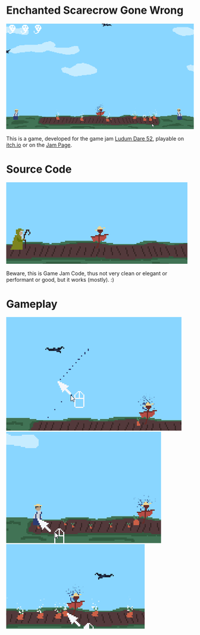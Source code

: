 # Enchanted Scarecrow Gone Wrong

![Gameplay1](Media/Gameplay1.gif)

This is a game, developed for the game jam [Ludum Dare 52](https://ldjam.com/), playable on [itch.io](https://skosnowich.itch.io/enchanted-scarecrow-gone-wrong) or on the [Jam Page](https://ldjam.com/events/ludum-dare/52/enchanted-scarecrow-gone-wrong).

# Source Code

![Cutscene](Media/Cutscene.gif)

Beware, this is Game Jam Code, thus not very clean or elegant or performant or good, but it works (mostly). :)

# Gameplay

![BlockCrow](Media/BlockCrow.gif)
![CutSoul](Media/CutSoul.gif)
![AwakenCrop](Media/AwakenCrop.gif)
